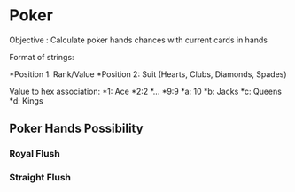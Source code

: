 # Poker
Objective : Calculate poker hands chances with current cards in hands

Format of strings:

*Position 1: Rank/Value
*Position 2: Suit (Hearts, Clubs, Diamonds, Spades)

 Value to hex association:
 *1: Ace
 *2:2
 *...
 *9:9
 *a: 10
 *b: Jacks
 *c: Queens
 *d: Kings
 
 ## Poker Hands Possibility
 
 ### Royal Flush
 
 ### Straight Flush
 
 
